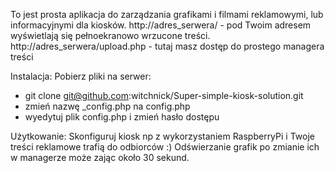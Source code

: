 To jest prosta aplikacja do zarządzania grafikami i filmami reklamowymi, lub informacyjnymi dla kiosków. 
http://adres_serwera/ - pod Twoim adresem wyświetlają się pełnoekranowo wrzucone treści.
http://adres_serwera/upload.php - tutaj masz dostęp do prostego managera treści

Instalacja:
  Pobierz pliki na serwer:
   - git clone git@github.com:witchnick/Super-simple-kiosk-solution.git
   - zmień nazwę _config.php na config.php
   - wyedytuj plik config.php i zmień hasło dostępu

Użytkowanie:
  Skonfiguruj kiosk np z wykorzystaniem RaspberryPi i Twoje treści reklamowe trafią do odbiorców :)
  Odświerzanie grafik po zmianie ich w managerze może zając około 30 sekund. 
   
